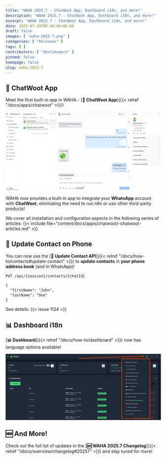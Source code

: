 ```yaml
---
title: "WAHA 2025.7 - ChatWoot App, Dashboard i18n, and more!"
description: "WAHA 2025.7 - ChatWoot App, Dashboard i18n, and more!"
excerpt: "WAHA 2025.7 - ChatWoot App, Dashboard i18n, and more!"
date: 2025-07-29T08:48:45+00:00
draft: false
images: [ "waha-2025-7.png" ]
categories: [ "Releases" ]
tags: [ ]
contributors: [ "devlikeapro" ]
pinned: false
homepage: false
slug: waha-2025-7
---
```


## 🧩 ChatWoot App
Meet the first built-in app in WAHA - [**🧩 ChatWoot App**]({{< relref "/docs/apps/chatwoot" >}})!

![](chatwoot-overview.png)


WAHA now provides a built-in app to integrate your **WhatsApp** account with **ChatWoot**,
eliminating the need to run n8n or use other third-party products!

We cover all installation and configuration aspects in the following series of articles:
{{< include file="content/docs/apps/chatwoot/-chatwoot-articles.md" >}}

## 👤 Update Contact on Phone
You can now use the 
[**👤 Update Contact API**]({{< relref "/docs/how-to/contacts#update-contact" >}})
to **update contacts** in **your phone address book** (and in WhatsApp)!

```http request
PUT /api/{session}/contacts/{chatId}
```

```jsonc { title="Body" }
{
  "firstName": "John",
  "lastName": "Doe"
}
```

See details: {{< issue 1124 >}}

## 📊 Dashboard i18n

[**📊 Dashboard**]({{< relref "/docs/how-to/dashboard" >}}) now has language options available!

![](dashboard-languages.png)

## 🆕 And More!

Check out the full list of updates in the [**🆕 WAHA 2025.7 Changelog**]({{< relref "/docs/overview/changelog#20257" >}}) and stay tuned for more!
